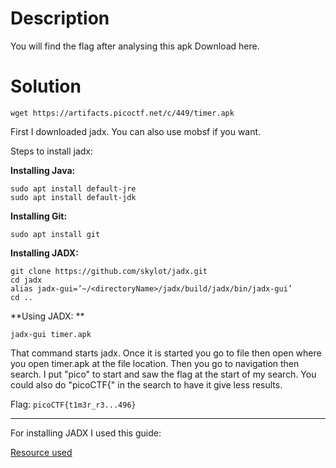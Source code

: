 # Description

You will find the flag after analysing this apk
Download here.

# Solution

```wget https://artifacts.picoctf.net/c/449/timer.apk```

First I downloaded jadx. You can also use mobsf if you want.

Steps to install jadx:

**Installing Java:**

```
sudo apt install default-jre
sudo apt install default-jdk
```

**Installing Git:**

```sudo apt install git```

**Installing JADX:**

```
git clone https://github.com/skylot/jadx.git
cd jadx
alias jadx-gui=’~/<directoryName>/jadx/build/jadx/bin/jadx-gui’
cd ..
```

**Using JADX: **

```jadx-gui timer.apk```

That command starts jadx. Once it is started you go to file then open where you open timer.apk at the file location. Then you go to navigation then search. I put "pico" to start and saw the flag at the start of my search. You could also do "picoCTF{" in the search to have it give less results.

Flag: ```picoCTF{t1m3r_r3...496}```
  
---
  
For installing JADX I used this guide:

[Resource used](https://www.secplicity.org/2019/10/04/android-apk-reverse-engineering-using-jadx/)
